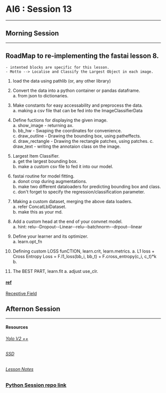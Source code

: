 # AI6 : Session 13
-----

## Morning Session
-----


## RoadMap to re-implementing the fastai lesson 8.
	- intented blocks are specific for this lesson.
    - Motto --> Localise and Classify the Largest Object in each image.



 1. load the data using pathlib (or, any other library)

 2. Convert the data into a python container or pandas dataframe.  
	a. from json to dictionaries.

3. Make constants for easy accessability and preprocess the data.  
	a. making a csv file that can be fed into the ImageClassifierData

4. Define fuctions for displaying the given image.  
	a. show_image - returning ax.  
	b. bb_hw - Swaping the coordinates for convenience.  
	c. draw_outline - Drawing the bounding box, using patheffects.  
	d. draw_rectangle - Drawing the rectangle patches, using patches. 
	c. draw_text - writing the annotaion class on the image.  
    
5. Largest Item Classifier.  
    a. get the largest bounding box.  
    b. make a custom csv file to fed it into our model.  

5. fastai routine for model fitting.  
	a. donot crop during augmentations.  
	b. make two different dataloaders for predicting bounding box and class.  
	c. don't forget to specify the regression/classification parameter.  

6. Making a custom dataset, merging the above data loaders.  
	a. refer ConcatLblDataset.  
	b. make this as your md.  

7. Add a custom head at the end of your convnet model.  
	a. hint: relu--Dropout--Linear--relu--batchnorm--drpout--linear  

8. Define your learner and its optimizer.  
	a. learn.opt_fn  

9. Defining custom LOSS funCTION, learn.crit, learn.metrics.
	a. L1 loss + Cross Entropy Loss = F.l1_loss(bb_i, bb_t) + F.cross_entropy(c_i, c_t)*k
	b.

10. The BEST PART, learn.fit
	a. adjust use_clr.
 
#### [ref](https://forums.fast.ai/t/deeplearning-lec9-notes/14113?u=cedric)
[Receptive Field](https://youtu.be/0frKXR-2PBY?t=2251)

## Afternon Session

-----
#### Resources
###### [Yolo V2 ++](https://arxiv.org/abs/1612.08242)

###### [SSD](https://arxiv.org/abs/1512.02325)

###### [Lesson Notes](https://forums.fast.ai/t/part-2-lesson-9-wiki/14028)

### [Python Session repo link](https://github.com/aman5319/AI6/blob/master/AI6-Python.ipynb)
